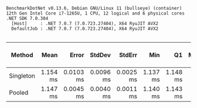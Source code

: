 ```

BenchmarkDotNet v0.13.6, Debian GNU/Linux 11 (bullseye) (container)
12th Gen Intel Core i7-1265U, 1 CPU, 12 logical and 6 physical cores
.NET SDK 7.0.304
  [Host]     : .NET 7.0.7 (7.0.723.27404), X64 RyuJIT AVX2
  DefaultJob : .NET 7.0.7 (7.0.723.27404), X64 RyuJIT AVX2


```
|    Method |     Mean |     Error |    StdDev |    StdErr |      Min |       Q1 |   Median |       Q3 |      Max |  Op/s | Completed Work Items | Lock Contentions | Allocated |
|---------- |---------:|----------:|----------:|----------:|---------:|---------:|---------:|---------:|---------:|------:|---------------------:|-----------------:|----------:|
| Singleton | 1.154 ms | 0.0103 ms | 0.0096 ms | 0.0025 ms | 1.137 ms | 1.148 ms | 1.154 ms | 1.159 ms | 1.171 ms | 866.6 |               0.2000 |                - |     274 B |
|    Pooled | 1.147 ms | 0.0045 ms | 0.0040 ms | 0.0011 ms | 1.140 ms | 1.143 ms | 1.147 ms | 1.151 ms | 1.152 ms | 871.9 |               0.2000 |                - |     273 B |
